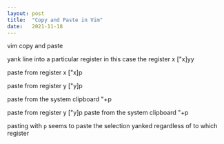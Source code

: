 ```yaml
---
layout: post
title:  "Copy and Paste in Vim"
date:   2021-11-18
---
```

vim copy and paste

yank line into a particular register
in this case the register x
["x]yy

paste from register x
["x]p

paste from register y
["y]p

paste from the system clipboard
"+p

paste from register y
["y]p
paste from the system clipboard
"+p

pasting with `p` seems to paste the selection yanked
regardless of to which register
